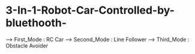 # 3-In-1-Robot-Car-Controlled-by-bluethooth-

--> First_Mode : RC Car
--> Second_Mode : Line Follower
--> Third_Mode : Obstacle Avoider
